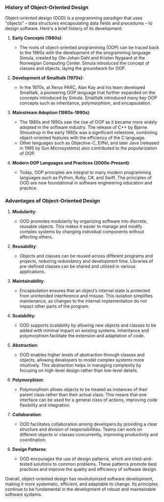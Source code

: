 ### History of Object-Oriented Design

Object-oriented design (OOD) is a programming paradigm that uses "objects" – data structures encapsulating data fields and procedures – to design software. Here's a brief history of its development:

1. **Early Concepts (1960s)**:
    - The roots of object-oriented programming (OOP) can be traced back to the 1960s with the development of the programming language Simula, created by Ole-Johan Dahl and Kristen Nygaard at the Norwegian Computing Center. Simula introduced the concept of classes and objects, laying the groundwork for OOP.

2. **Development of Smalltalk (1970s)**:
    - In the 1970s, at Xerox PARC, Alan Kay and his team developed Smalltalk, a pioneering OOP language that further expanded on the concepts introduced by Simula. Smalltalk introduced many key OOP concepts such as inheritance, polymorphism, and encapsulation.

3. **Mainstream Adoption (1980s-1990s)**:
    - The 1980s and 1990s saw the rise of OOP as it became more widely adopted in the software industry. The release of C++ by Bjarne Stroustrup in the early 1980s was a significant milestone, combining object-oriented features with the efficiency of the C language.
    - Other languages such as Objective-C, Eiffel, and later Java (released in 1995 by Sun Microsystems) also contributed to the popularization of OOP.

4. **Modern OOP Languages and Practices (2000s-Present)**:
    - Today, OOP principles are integral to many modern programming languages such as Python, Ruby, C#, and Swift. The principles of OOD are now foundational in software engineering education and practice.

### Advantages of Object-Oriented Design

1. **Modularity**:
    - OOD promotes modularity by organizing software into discrete, reusable objects. This makes it easier to manage and modify complex systems by changing individual components without affecting others.

2. **Reusability**:
    - Objects and classes can be reused across different programs and projects, reducing redundancy and development time. Libraries of pre-defined classes can be shared and utilized in various applications.

3. **Maintainability**:
    - Encapsulation ensures that an object’s internal state is protected from unintended interference and misuse. This isolation simplifies maintenance, as changes to the internal implementation do not impact other parts of the program.

4. **Scalability**:
    - OOD supports scalability by allowing new objects and classes to be added with minimal impact on existing systems. Inheritance and polymorphism facilitate the extension and adaptation of code.

5. **Abstraction**:
    - OOD enables higher levels of abstraction through classes and objects, allowing developers to model complex systems more intuitively. This abstraction helps in managing complexity by focusing on high-level design rather than low-level details.

6. **Polymorphism**:
    - Polymorphism allows objects to be treated as instances of their parent class rather than their actual class. This means that one interface can be used for a general class of actions, improving code flexibility and integration.

7. **Collaboration**:
    - OOD facilitates collaboration among developers by providing a clear structure and division of responsibilities. Teams can work on different objects or classes concurrently, improving productivity and coordination.

8. **Design Patterns**:
    - OOD encourages the use of design patterns, which are tried-and-tested solutions to common problems. These patterns promote best practices and improve the quality and efficiency of software design.

Overall, object-oriented design has revolutionized software development, making it more systematic, efficient, and adaptable to change. Its principles continue to be fundamental in the development of robust and maintainable software systems.